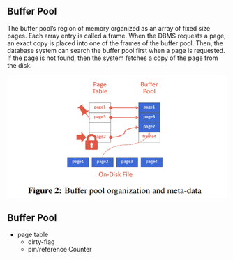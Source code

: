 ## Buffer Pool

The buffer pool’s region of memory organized as an array of fixed size pages. Each array entry is called a frame. When the DBMS requests a page, an exact copy is placed into one of the frames of the buffer pool. Then, the database system can search the buffer pool first when a page is requested. If the page is not found, then the system fetches a copy of the page from the disk.

![image-20220102192629326](https://raw.githubusercontent.com/mowang111/image-hosting/master/typora_images/image-20220102192629326.png)

## Buffer Pool

+ page table
  + dirty-flag
  + pin/reference Counter